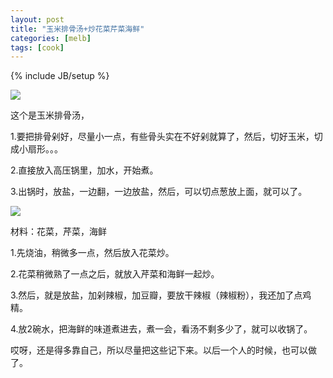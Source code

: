 ```yaml
---
layout: post
title: "玉米排骨汤+炒花菜芹菜海鲜"
categories: [melb]
tags: [cook]
---
```

{% include JB/setup %}

![](https://lh4.googleusercontent.com/-URnBnXE3iOY/TJ8FQiWiDCI/AAAAAAAAACc/4P8tPAPIg0U/s400/26092010177.jpg)

这个是玉米排骨汤，

1.要把排骨剁好，尽量小一点，有些骨头实在不好剁就算了，然后，切好玉米，切成小扇形。。。

2.直接放入高压锅里，加水，开始煮。

3.出锅时，放盐，一边翻，一边放盐，然后，可以切点葱放上面，就可以了。

![](https://lh4.googleusercontent.com/-EbT9Q3U0zrc/TJ8FQqBaEdI/AAAAAAAAACg/-zKsCE88FU4/s400/26092010178.jpg)

材料：花菜，芹菜，海鲜

1.先烧油，稍微多一点，然后放入花菜炒。

2.花菜稍微熟了一点之后，就放入芹菜和海鲜一起炒。

3.然后，就是放盐，加剁辣椒，加豆瓣，要放干辣椒（辣椒粉），我还加了点鸡精。

4.放2碗水，把海鲜的味道煮进去，煮一会，看汤不剩多少了，就可以收锅了。

哎呀，还是得多靠自己，所以尽量把这些记下来。以后一个人的时候，也可以做了。